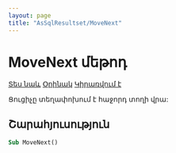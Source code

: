```yaml
---
layout: page
title: "AsSqlResultset/MoveNext"
---
```



# MoveNext մեթոդ

[Տես նաև](../AsSqlResultset.md) [Օրինակ](../../Examples/AsSqlResultset.md) [Կիրառվում է](../AsSqlResultset.md)

Ցուցիչը տեղափոխում է հաջորդ տողի վրա:

## Շարահյուսություն

``` vb
Sub MoveNext()
```

